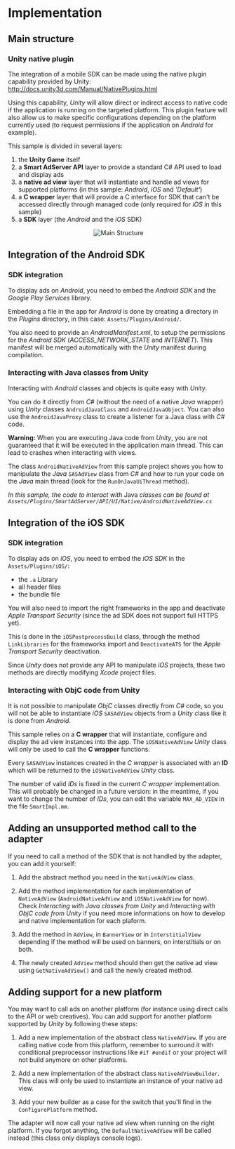 # Implementation

## Main structure

### Unity native plugin

The integration of a mobile SDK can be made using the native plugin capability provided by Unity: http://docs.unity3d.com/Manual/NativePlugins.html

Using this capability, _Unity_ will allow direct or indirect access to native code if the application is running on the targeted platform. This plugin feature will also allow us to make specific configurations depending on the platform currently used (to request permissions if the application on _Android_ for example).

This sample is divided in several layers:

1. the **Unity Game** itself
2. a **Smart AdServer API** layer to provide a standard C# API used to load and display ads
3. a **native ad view** layer that will instantiate and handle ad views for supported platforms (in this sample: _Android_, _iOS_ and _'Default'_)
4. a **C wrapper** layer that will provide a C interface for SDK that can't be accessed directly through managed code (only required for _iOS_ in this sample)
5. a **SDK** layer (the _Android_ and the _iOS_ SDK)

<p align="center">
  <img src="Images/main_structure.png" alt="Main Structure"/>
</p>

## Integration of the Android SDK

### SDK integration

To display ads on _Android_, you need to embed the _Android SDK_ and the _Google Play Services_ library.

Embedding a file in the app for _Android_ is done by creating a directory in the _Plugins_ directory, in this case: ```Assets/Plugins/Android/```.

You also need to provide an _AndroidManifest.xml_, to setup the permissions for the _Android SDK_ (*ACCESS_NETWORK_STATE* and *INTERNET*). This manifest will be merged automatically with the _Unity_ manifest during compilation.

### Interacting with Java classes from Unity

Interacting with _Android_ classes and objects is quite easy with _Unity_.

You can do it directly from _C#_ (without the need of a native _Java_ wrapper) using _Unity_ classes ```AndroidJavaClass``` and ```AndroidJavaObject```. You can also use the ```AndroidJavaProxy``` class to create a listener for a Java class with _C#_ code.

**Warning:** When you are executing Java code from _Unity_, you are not guaranteed that it will be executed in the application main thread. This can lead to crashes when interacting with views.

The class ```AndroidNativeAdView``` from this sample project shows you how to manipulate the _Java_ ```SASAdView``` class from _C#_ and how to run your code on the _Java_ main thread (look for the ```RunOnJavaUiThread``` method).

_In this sample, the code to interact with_ Java _classes can be found at ```Assets/Plugins/SmartAdServer/API/UI/Native/AndroidNativeAdView.cs```_

## Integration of the iOS SDK

### SDK integration

To display ads on _iOS_, you need to embed the _iOS SDK_ in the ```Assets/Plugins/iOS/```:

* the ```.a``` Library
* all header files
* the bundle file

You will also need to import the right frameworks in the app and deactivate _Apple Transport Security_ (since the ad SDK does not support full HTTPS yet).

This is done in the ```iOSPostprocessBuild``` class, through the method ```LinkLibraries``` for the frameworks import and ```DeactivateATS``` for the _Apple Transport Security_ deactivation.

Since _Unity_ does not provide any API to manipulate _iOS_ projects, these two methods are directly modifying _Xcode_ project files.

### Interacting with ObjC code from Unity

It is not possible to manipulate _ObjC_ classes directly from _C#_ code, so you will not be able to instantiate _iOS_ ```SASAdView``` objects from a _Unity_ class like it is done from _Android_.

This sample relies on a **C wrapper** that will instantiate, configure and display the ad view instances into the app. The ```iOSNativeAdView``` _Unity_ class will only be used to call the **C wrapper** functions.

Every ```SASAdView``` instances created in the _C wrapper_ is associated with an **ID** which will be returned to the ```iOSNativeAdView``` _Unity_ class.

The number of valid _IDs_ is fixed in the current _C wrapper_ implementation. This will probably be changed in a future version: in the meantime, if you want to change the number of _IDs_, you can edit the variable ```MAX_AD_VIEW``` in the file ```SmartImpl.mm```.

## Adding an unsupported method call to the adapter

If you need to call a method of the SDK that is not handled by the adapter, you can add it yourself:

1. Add the abstract method you need in the ```NativeAdView``` class.

2. Add the method implementation for each implementation of ```NativeAdView``` (```AndroidNativeAdView``` and ```iOSNativeAdView``` for now). Check _Interacting with Java classes from Unity_ and _Interacting with ObjC code from Unity_ if you need more informations on how to develop and native implementation for each plaform.

3. Add the method in ```AdView```, in ```BannerView``` or in ```InterstitialView``` depending if the method will be used on banners, on interstitials or on both.

4. The newly created ```AdView``` method should then get the native ad view using ```GetNativeAdView()``` and call the newly created method.

## Adding support for a new platform

You may want to call ads on another platform (for instance using direct calls to the API or web creatives). You can add support for another platform supported by _Unity_ by following these steps:

1. Add a new implementation of the abstract class ```NativeAdView```. If you are calling native code from this platform, remember to surround it with conditional preprocessor instructions like ```#if #endif``` or your project will not build anymore on other platforms.

2. Add a new implementation of the abstract class ```NativeAdViewBuilder```. This class will only be used to instantiate an instance of your native ad view.

3. Add your new builder as a case for the switch that you'll find in the ```ConfigurePlatform``` method.

The adapter will now call your native ad view when running on the right platform. If you forgot anything, the ```DefaultNativeAdView``` will be called instead (this class only displays console logs).
